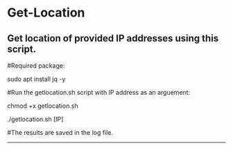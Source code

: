 # Get-Location
Get location of provided IP addresses using this script.
--------------------------------------------------------

#Required package:

  sudo apt install jq -y

#Run the getlocation.sh script with IP address as an arguement:

  chmod +x getlocation.sh

  ./getlocation.sh [IP]

#The results are saved in the log file.

--------------------------------------------------------
